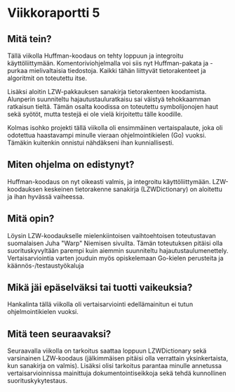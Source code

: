 # Viikkoraportti 5

## Mitä tein?

Tällä viikolla Huffman-koodaus on tehty loppuun ja integroitu käyttöliittymään.
Komentoriviohjelmalla voi siis nyt Huffman-pakata ja -purkaa mielivaltaisia
tiedostoja. Kaikki tähän liittyvät tietorakenteet ja algoritmit on toteutettu
itse.

Lisäksi aloitin LZW-pakkauksen sanakirja tietorakenteen koodamista. Alunperin
suunniteltu hajautustauluratkaisu sai väistyä tehokkaamman ratkaisun tieltä.
Tämän osalta koodissa on toteutettu symbolijonojen haut sekä syötöt, mutta
testejä ei ole vielä kirjoitettu tälle koodille.

Kolmas isohko projekti tällä viikolla oli ensimmäinen vertaispalaute, joka oli
odotettua haastavampi minulle vieraan ohjelmointikielen (Go) vuoksi. Tämäkin
kuitenkin onnistui nähdäkseni ihan kunniallisesti.

## Miten ohjelma on edistynyt?

Huffman-koodaus on nyt oikeasti valmis, ja integroitu käyttöliittymään.
LZW-koodauksen keskeinen tietorakenne sanakirja (LZWDictionary) on aloitettu ja
ihan hyvässä vaiheessa.

## Mitä opin?

Löysin LZW-koodaukselle mielenkiintoisen vaihtoehtoisen toteutustavan
suomalaisen Juha "Warp" Niemisen sivuilta. Tämän toteutuksen pitäisi olla
suorituskyvyltään parempi kuin aiemmin suunniteltu hajautustaulumenettely.
Vertaisarviointia varten jouduin myös opiskelemaan Go-kielen perusteita ja
käännös-/testaustyökaluja

## Mikä jäi epäselväksi tai tuotti vaikeuksia?

Hankalinta tällä viikolla oli vertaisarviointi edellämainitun ei tutun
ohjelmointikielen vuoksi.

## Mitä teen seuraavaksi?

Seuraavalla viikolla on tarkoitus saattaa loppuun LZWDictionary sekä varsinainen
LZW-koodaus (jälkimmäisen pitäisi olla verrattain yksinkertaista, kun sanakirja
on valmis). Lisäksi olisi tarkoitus parantaa minulle annetussa
vertaisarvioinnissa mainittuja dokumentointiseikkoja sekä tehdä kunnollinen
suorituskykytestaus.
